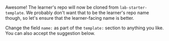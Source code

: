 Awesome! The learner's repo will now be cloned from `lab-starter-template`. We probably don't want that to be the learner's repo name though, so let's ensure that the learner-facing name is better. 

Change the field `name:` as part of the `template:` section to anything you like. You can also accept the suggestion below. 